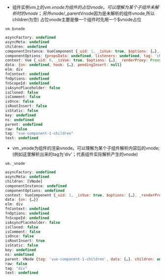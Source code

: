 * 组件实例vm上的vm.$vnode为组件的占位vnode。可以理解为某个子组件未解析时的vnode；另外$vnode/_parentVnode因为是未解析的组件vnode,所以children为空)
  占位vnode主要是像一个组件<children/>时先用一个$vnode占位

```vm.$vnode```
```js
asyncFactory: undefined
asyncMeta: undefined
children: undefined
componentInstance: VueComponent {_uid: 1, _isVue: true, $options: {…}, _renderProxy: Proxy, _self: VueComponent, …}
componentOptions: {propsData: undefined, listeners: undefined, tag: 'children', children: undefined, Ctor: ƒ}
context: Vue {_uid: 0, _isVue: true, $options: {…}, _renderProxy: Proxy, _self: Vue, …}
data: {on: undefined, hook: {…}, pendingInsert: null}
elm: div
fnContext: undefined
fnOptions: undefined
fnScopeId: undefined
isAsyncPlaceholder: false
isCloned: false
isComment: false
isOnce: false
isRootInsert: false
isStatic: false
key: undefined
ns: undefined
parent: undefined
raw: false
tag: "vue-component-1-children"
text: undefined
```


* vm._vnode为组件的渲染vnode。可以理解为某个子组件解析内容后的vnode;(例如这里解析出来的tag为'div'；代表组件实际解析产生的vnode)

```vm._vnode```
```js
asyncFactory: undefined
asyncMeta: undefined
children: [VNode]
componentInstance: undefined
componentOptions: undefined
context: VueComponent {_uid: 1, _isVue: true, $options: {…}, _renderProxy: Proxy, _self: VueComponent, …}
data: {on: {…}}
elm: div
fnContext: undefined
fnOptions: undefined
fnScopeId: undefined
isAsyncPlaceholder: false
isCloned: false
isComment: false
isOnce: false
isRootInsert: true
isStatic: false
key: undefined
ns: undefined
parent: VNode {tag: 'vue-component-1-children', data: {…}, children: undefined, text: undefined, elm: div, …}
raw: false
tag: "div"
text: undefined
```
